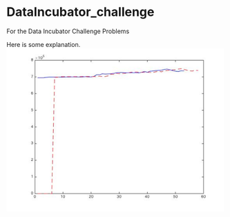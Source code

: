 # DataIncubator_challenge
For the Data Incubator Challenge Problems

Here is some explanation. 
![Alt text](1BR_properties.jpg?raw=true "Optional Title")
